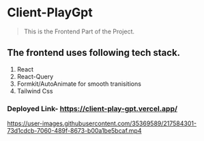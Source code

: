 # Client-PlayGpt
> This is the Frontend Part of the Project.

## The frontend uses following tech stack.
1. React 
2. React-Query
3. Formkit/AutoAnimate for smooth tranisitions
4. Tailwind Css

### Deployed Link- https://client-play-gpt.vercel.app/

https://user-images.githubusercontent.com/35369589/217584301-73d1cdcb-7060-489f-8673-b00a1be5bcaf.mp4

